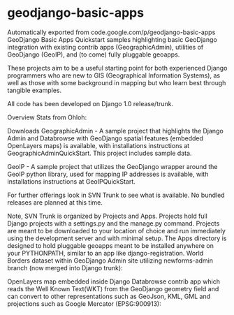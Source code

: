 # geodjango-basic-apps
Automatically exported from code.google.com/p/geodjango-basic-apps
GeoDjango Basic Apps
Quickstart samples highlighting basic GeoDjango integration with existing contrib apps (GeographicAdmin), utilities of GeoDjango (GeoIP), and (to come) fully pluggable geoapps.

These projects aim to be a useful starting point for both experienced Django programmers who are new to GIS (Geographical Information Systems), as well as those with some background in mapping but who learn best through tangible examples.

All code has been developed on Django 1.0 release/trunk.

Overview
Stats from Ohloh:

	

Downloads
GeographicAdmin - A sample project that highlights the Django Admin and Databrowse with GeoDjango spatial features (embedded OpenLayers maps) is available, with installations instructions at GeographicAdminQuickStart. This project includes sample data.

GeoIP - A sample project that utilizes the GeoDjango wrapper around the GeoIP python library, used for mapping IP addresses is available, with installations instructions at GeoIPQuickStart.

For further offerings look in SVN Trunk to see what is available. No bundled releases are planned at this time.

Note, SVN Trunk is organized by Projects and Apps. Projects hold full Django projects with a settings.py and the manage.py command. Projects are meant to be downloaded to your location of choice and run immediately using the development server and with minimal setup. The Apps directory is designed to hold pluggable geoapps meant to be installed anywhere on your PYTHONPATH, similar to an app like django-registration.
World Borders dataset within GeoDjango Admin site utilizing newforms-admin branch (now merged into Django trunk):



OpenLayers map embedded inside Django Databrowse contrib app which reads the Well Known Text(WKT) from the GeoDjango geometry field and can convert to other representations such as GeoJson, KML, GML and projections such as Google Mercator (EPSG:900913):

